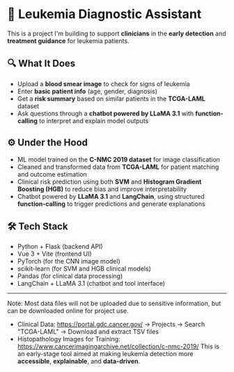 # 🧠 Leukemia Diagnostic Assistant

This is a project I'm building to support **clinicians** in the **early detection** and **treatment guidance** for leukemia patients.

## 🔍 What It Does

- Upload a **blood smear image** to check for signs of leukemia  
- Enter **basic patient info** (age, gender, diagnosis)  
- Get a **risk summary** based on similar patients in the **TCGA-LAML** dataset  
- Ask questions through a **chatbot powered by LLaMA 3.1** with **function-calling** to interpret and explain model outputs  

## ⚙️ Under the Hood

- ML model trained on the **C-NMC 2019 dataset** for image classification  
- Cleaned and transformed data from **TCGA-LAML** for patient matching and outcome estimation  
- Clinical risk prediction using both **SVM** and **Histogram Gradient Boosting (HGB)** to reduce bias and improve interpretability  
- Chatbot powered by **LLaMA 3.1** and **LangChain**, using structured **function-calling** to trigger predictions and generate explanations  

## 🛠️ Tech Stack

- Python + Flask (backend API)  
- Vue 3 + Vite (frontend UI)  
- PyTorch (for the CNN image model)  
- scikit-learn (for SVM and HGB clinical models)  
- Pandas (for clinical data processing)  
- LangChain + LLaMA 3.1 (chatbot and tool interface)  

---
Note:
Most data files will not be uploaded due to sensitive information, but can be downloaded online for project use.
  - Clinical Data: https://portal.gdc.cancer.gov/ -> Projects -> Search "TCGA-LAML" -> Download and extract TSV files
  - Histopathology Images for Training: https://www.cancerimagingarchive.net/collection/c-nmc-2019/
This is an early-stage tool aimed at making leukemia detection more **accessible**, **explainable**, and **data-driven**.
